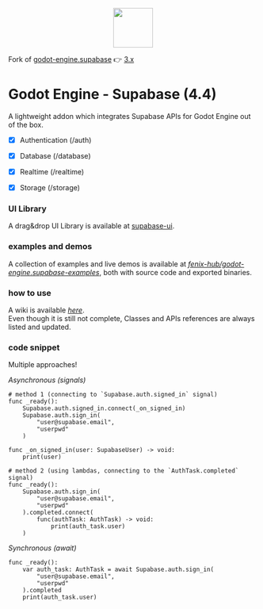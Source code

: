 <p align="center"><img src="addons/supabase/icon.svg" width="80px"/></p>

Fork of [godot-engine.supabase](https://github.com/supabase-community/godot-engine.supabase)
👉 [3.x](https://github.com/supabase-community/godot-engine.supabase/tree/main)

# Godot Engine - Supabase (4.4)
A lightweight addon which integrates Supabase APIs for Godot Engine out of the box.  

- [x] Authentication (/auth)
- [x] Database (/database)
- [x] Realtime (/realtime)
- [x] Storage (/storage)


### UI Library
A drag&drop UI Library is available at [supabase-ui](https://github.com/fenix-hub/godot-engine.supabase-ui).

### examples and demos
A collection of examples and live demos is available at [*fenix-hub/godot-engine.supabase-examples*](https://github.com/fenix-hub/godot-engine.supabase-examples), both with source code and exported binaries.  

### how to use
A wiki is available [*here*](https://github.com/fenix-hub/godot-engine.supabase/wiki).  
Even though it is still not complete, Classes and APIs references are always listed and updated.  

### code snippet
Multiple approaches!

*Asynchronous (signals)*
```gdscript
# method 1 (connecting to `Supabase.auth.signed_in` signal)
func _ready():
	Supabase.auth.signed_in.connect(_on_signed_in)
	Supabase.auth.sign_in(
		"user@supabase.email",
		"userpwd"
	)

func _on_signed_in(user: SupabaseUser) -> void:
	print(user)

# method 2 (using lambdas, connecting to the `AuthTask.completed` signal)
func _ready():
	Supabase.auth.sign_in(
		"user@supabase.email",
		"userpwd"
	).completed.connect(
		func(authTask: AuthTask) -> void:
			print(auth_task.user)
	)
```

*Synchronous (await)*
```gdscript
func _ready():
	var auth_task: AuthTask = await Supabase.auth.sign_in(
		"user@supabase.email",
		"userpwd"
	).completed
	print(auth_task.user)
```
